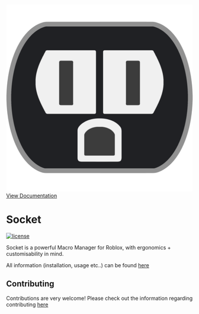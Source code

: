 ![Socket Logo](.moonwave/static/square_logo.png)
[View Documentation](https://joelbrd.github.io/Socket/)

# Socket

[![license](https://img.shields.io/github/license/JoelBrd/Socket)](https://github.com/JoelBrd/Socket/blob/main/LICENSE)

Socket is a powerful Macro Manager for Roblox, with ergonomics + customisability in mind. 

All information (installation, usage etc..) can be found [here](https://joelbrd.github.io/Socket/)

## Contributing

Contributions are very welcome! Please check out the information regarding contributing [here](https://joelbrd.github.io/Socket/docs/Contributing)